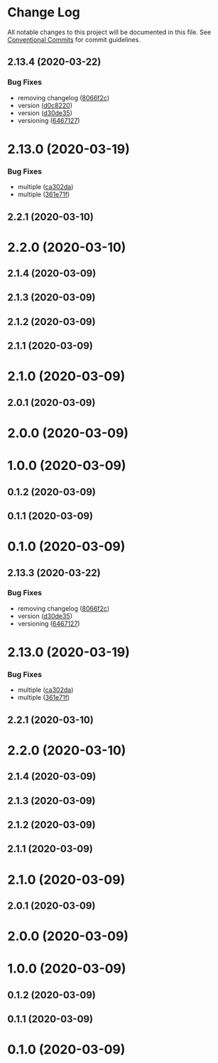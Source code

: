 # Change Log

All notable changes to this project will be documented in this file.
See [Conventional Commits](https://conventionalcommits.org) for commit guidelines.

## 2.13.4 (2020-03-22)


### Bug Fixes

* removing changelog ([8066f2c](https://github.com/niama-strategies/niama/commit/8066f2c143a8e93600d5dab4ab313501e81f7a82))
* version ([d0c8220](https://github.com/niama-strategies/niama/commit/d0c822081680fe0106ebe9b8dd30ce769d102759))
* version ([d30de35](https://github.com/niama-strategies/niama/commit/d30de355da29ccd03916cddcd532e543e5906d0d))
* versioning ([6467127](https://github.com/niama-strategies/niama/commit/6467127550c6c1bfbc0d43ab4d83906695d9d732))



# 2.13.0 (2020-03-19)


### Bug Fixes

* multiple ([ca302da](https://github.com/niama-strategies/niama/commit/ca302da3ce4d56964595287d74e7f1d1761451f1))
* multiple ([361e71f](https://github.com/niama-strategies/niama/commit/361e71f9caafeda407deafd47d0980cc7bb4c3bb))



## 2.2.1 (2020-03-10)



# 2.2.0 (2020-03-10)



## 2.1.4 (2020-03-09)



## 2.1.3 (2020-03-09)



## 2.1.2 (2020-03-09)



## 2.1.1 (2020-03-09)



# 2.1.0 (2020-03-09)



## 2.0.1 (2020-03-09)



# 2.0.0 (2020-03-09)



# 1.0.0 (2020-03-09)



## 0.1.2 (2020-03-09)



## 0.1.1 (2020-03-09)



# 0.1.0 (2020-03-09)





## 2.13.3 (2020-03-22)


### Bug Fixes

* removing changelog ([8066f2c](https://github.com/niama-strategies/niama/commit/8066f2c143a8e93600d5dab4ab313501e81f7a82))
* version ([d30de35](https://github.com/niama-strategies/niama/commit/d30de355da29ccd03916cddcd532e543e5906d0d))
* versioning ([6467127](https://github.com/niama-strategies/niama/commit/6467127550c6c1bfbc0d43ab4d83906695d9d732))



# 2.13.0 (2020-03-19)


### Bug Fixes

* multiple ([ca302da](https://github.com/niama-strategies/niama/commit/ca302da3ce4d56964595287d74e7f1d1761451f1))
* multiple ([361e71f](https://github.com/niama-strategies/niama/commit/361e71f9caafeda407deafd47d0980cc7bb4c3bb))



## 2.2.1 (2020-03-10)



# 2.2.0 (2020-03-10)



## 2.1.4 (2020-03-09)



## 2.1.3 (2020-03-09)



## 2.1.2 (2020-03-09)



## 2.1.1 (2020-03-09)



# 2.1.0 (2020-03-09)



## 2.0.1 (2020-03-09)



# 2.0.0 (2020-03-09)



# 1.0.0 (2020-03-09)



## 0.1.2 (2020-03-09)



## 0.1.1 (2020-03-09)



# 0.1.0 (2020-03-09)
